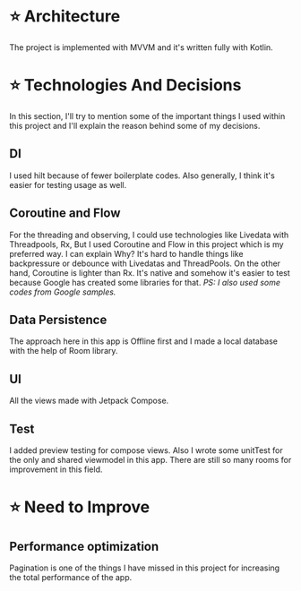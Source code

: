 # ⭐ Architecture
The project is implemented with MVVM and it's written fully with Kotlin.
<br />

# ⭐ Technologies And Decisions
In this section, I'll try to mention some of the important things I used within this project and I'll explain the reason behind some of my decisions.

## DI
I used hilt because of fewer boilerplate codes. Also generally, I think it's easier for testing usage as well.

## Coroutine and Flow
For the threading and observing, I could use technologies like Livedata with Threadpools, Rx, But I used Coroutine and Flow in this project which is my preferred way.
I can explain Why? It's hard to handle things like backpressure or debounce with Livedatas and ThreadPools.
On the other hand, Coroutine is lighter than Rx. It's native and somehow it's easier to test because Google has created some libraries for that.
*PS: I also used some codes from Google samples.*

## Data Persistence
The approach here in this app is Offline first and I made a local database with the help of Room library.

## UI
All the views made with Jetpack Compose.

## Test
I added preview testing for compose views. Also I wrote some unitTest for the only and shared viewmodel in this app. There are still so many rooms for improvement in this field.
<br />

# ⭐ Need to Improve
## Performance optimization
Pagination is one of the things I have missed in this project for increasing the total performance of the app.

